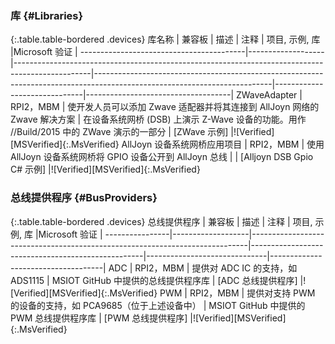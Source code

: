 ### 库 {\#Libraries}

{:.table.table-bordered .devices}
库名称 | 兼容板 | 描述 | 注释 | 项目, 示例, 库 |Microsoft 验证 |
-----------------------------------------|-------------------|-------------------------------------------------------------------------------------------------|--------------------------------------------------------------------------------------------------------------------------|------------------------------|------------------------------------|
ZWaveAdapter | RPI2，MBM | 使开发人员可以添加 Zwave 适配器并将其连接到 AllJoyn 网络的 Zwave 解决方案 | 在设备系统网桥 \(DSB\) 上演示 Z-Wave 设备的功能。用作 //Build/2015 中的 ZWave 演示的一部分 | \[ZWave 示例\] |!\[Verified\]\[MSVerified\]{:.MsVerified}
AllJoyn 设备系统网桥应用项目 | RPI2，MBM | 使用 AllJoyn 设备系统网桥将 GPIO 设备公开到 AllJoyn 总线 | | \[Alljoyn DSB Gpio C\# 示例\] |!\[Verified\]\[MSVerified\]{:.MsVerified}

### 总线提供程序 {\#BusProviders}

{:.table.table-bordered .devices}
总线提供程序 | 兼容板 | 描述 | 注释 | 项目, 示例, 库 |Microsoft 验证 |
----------------|-------------------|-----------------------------------------------------------------------------|---------------------------------------------------|------------------------------|------------------------------------|
ADC | RPI2，MBM | 提供对 ADC IC 的支持，如 ADS1115 | MSIOT GitHub 中提供的总线提供程序库 | \[ADC 总线提供程序\] |!\[Verified\]\[MSVerified\]{:.MsVerified}
PWM | RPI2，MBM | 提供对支持 PWM 的设备的支持，如 PCA9685（位于上述设备中） | MSIOT GitHub 中提供的 PWM 总线提供程序库 | \[PWM 总线提供程序\] |!\[Verified\]\[MSVerified\]{:.MsVerified}

